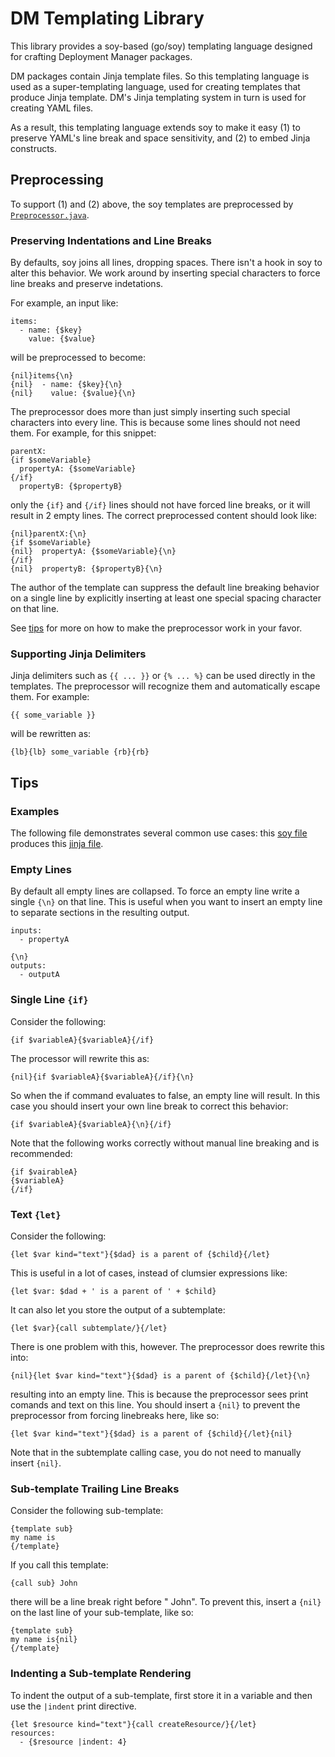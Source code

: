 # DM Templating Library

This library provides a soy-based (go/soy) templating language designed for
crafting Deployment Manager packages.

DM packages contain Jinja template files. So this templating language is used
as a super-templating language, used for creating templates that produce Jinja
template. DM's Jinja templating system in turn is used for creating YAML files.

As a result, this templating language extends soy to make it easy (1) to
preserve YAML's line break and space sensitivity, and (2) to embed Jinja
constructs.

## Preprocessing

To support (1) and (2) above, the soy templates are preprocessed by
[`Preprocessor.java`](http://cs/piper///depot/google3/third_party/java/marketplace_autogen/java/com/google/cloud/deploymentmanager/autogen/soy/Preprocessor.java).

### Preserving Indentations and Line Breaks

By defaults, soy joins all lines, dropping spaces. There isn't a hook in soy to
alter this behavior. We work around by inserting special characters to force
line breaks and preserve indetations.

For example, an input like:

    items:
      - name: {$key}
        value: {$value}

will be preprocessed to become:

    {nil}items{\n}
    {nil}  - name: {$key}{\n}
    {nil}    value: {$value}{\n}

The preprocessor does more than just simply inserting such special characters
into every line. This is because some lines should not need them. For example,
for this snippet:

    parentX:
    {if $someVariable}
      propertyA: {$someVariable}
    {/if}
      propertyB: {$propertyB}

only the `{if}` and `{/if}` lines should not have forced line breaks, or it will
result in 2 empty lines. The correct preprocessed content should look like:

    {nil}parentX:{\n}
    {if $someVariable}
    {nil}  propertyA: {$someVariable}{\n}
    {/if}
    {nil}  propertyB: {$propertyB}{\n}

The author of the template can suppress the default line breaking behavior on
a single line by explicitly inserting at least one special spacing character
on that line.

See [tips](#tips) for more on how to make the preprocessor work in your favor.

### Supporting Jinja Delimiters

Jinja delimiters such as `{{ ... }}` or `{% ... %}` can be used directly in the
templates. The preprocessor will recognize them and automatically escape them.
For example:

    {{ some_variable }}

will be rewritten as:

    {lb}{lb} some_variable {rb}{rb}

## Tips

### Examples

The following file demonstrates several common use cases: this
[soy file](http://cs/piper///depot/google3/javatests/com/google/cloud/deploymentmanager/autogen/soy/testdata/sanity_check.jinja.soy)
produces this
[jinja file](http://cs/piper///depot/google3/javatests/com/google/cloud/deploymentmanager/autogen/soy/testdata/sanity_check.jinja).

### Empty Lines

By default all empty lines are collapsed. To force an empty line write a
single `{\n}` on that line. This is useful when you want to insert an empty
line to separate sections in the resulting output.

    inputs:
      - propertyA

    {\n}
    outputs:
      - outputA

### Single Line `{if}`

Consider the following:

    {if $variableA}{$variableA}{/if}

The processor will rewrite this as:

    {nil}{if $variableA}{$variableA}{/if}{\n}

So when the if command evaluates to false, an empty line will result. In this
case you should insert your own line break to correct this behavior:

    {if $variableA}{$variableA}{\n}{/if}

Note that the following works correctly without manual line breaking and is
recommended:

    {if $vairableA}
    {$variableA}
    {/if}

### Text `{let}`

Consider the following:

    {let $var kind="text"}{$dad} is a parent of {$child}{/let}

This is useful in a lot of cases, instead of clumsier expressions like:

    {let $var: $dad + ' is a parent of ' + $child}

It can also let you store the output of a subtemplate:

    {let $var}{call subtemplate/}{/let}

There is one problem with this, however. The preprocessor does rewrite this
into:

    {nil}{let $var kind="text"}{$dad} is a parent of {$child}{/let}{\n}

resulting into an empty line. This is because the preprocessor sees print
comands and text on this line. You should insert a `{nil}` to prevent the
preprocessor from forcing linebreaks here, like so:

    {let $var kind="text"}{$dad} is a parent of {$child}{/let}{nil}

Note that in the subtemplate calling case, you do not need to manually
insert `{nil}`.

### Sub-template Trailing Line Breaks

Consider the following sub-template:

    {template sub}
    my name is
    {/template}

If you call this template:

    {call sub} John

there will be a line break right before " John". To prevent this, insert a
`{nil}` on the last line of your sub-template, like so:

    {template sub}
    my name is{nil}
    {/template}

### Indenting a Sub-template Rendering

To indent the output of a sub-template, first store it in a variable and then
use the `|indent` print directive.

    {let $resource kind="text"}{call createResource/}{/let}
    resources:
      - {$resource |indent: 4}

